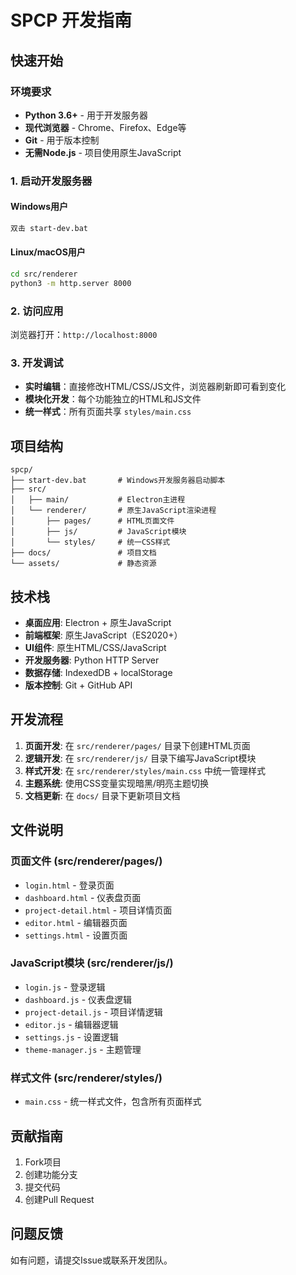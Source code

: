 # SPCP 开发指南

## 快速开始

### 环境要求

- **Python 3.6+** - 用于开发服务器
- **现代浏览器** - Chrome、Firefox、Edge等
- **Git** - 用于版本控制
- **无需Node.js** - 项目使用原生JavaScript

### 1. 启动开发服务器

#### Windows用户
```bash
双击 start-dev.bat
```

#### Linux/macOS用户
```bash
cd src/renderer
python3 -m http.server 8000
```

### 2. 访问应用

浏览器打开：`http://localhost:8000`

### 3. 开发调试

- **实时编辑**：直接修改HTML/CSS/JS文件，浏览器刷新即可看到变化
- **模块化开发**：每个功能独立的HTML和JS文件
- **统一样式**：所有页面共享 `styles/main.css`

## 项目结构

```
spcp/
├── start-dev.bat       # Windows开发服务器启动脚本
├── src/
│   ├── main/           # Electron主进程
│   └── renderer/       # 原生JavaScript渲染进程
│       ├── pages/      # HTML页面文件
│       ├── js/         # JavaScript模块
│       └── styles/     # 统一CSS样式
├── docs/               # 项目文档
└── assets/             # 静态资源
```

## 技术栈

- **桌面应用**: Electron + 原生JavaScript
- **前端框架**: 原生JavaScript（ES2020+）
- **UI组件**: 原生HTML/CSS/JavaScript
- **开发服务器**: Python HTTP Server
- **数据存储**: IndexedDB + localStorage
- **版本控制**: Git + GitHub API

## 开发流程

1. **页面开发**: 在 `src/renderer/pages/` 目录下创建HTML页面
2. **逻辑开发**: 在 `src/renderer/js/` 目录下编写JavaScript模块
3. **样式开发**: 在 `src/renderer/styles/main.css` 中统一管理样式
4. **主题系统**: 使用CSS变量实现暗黑/明亮主题切换
5. **文档更新**: 在 `docs/` 目录下更新项目文档

## 文件说明

### 页面文件 (src/renderer/pages/)
- `login.html` - 登录页面
- `dashboard.html` - 仪表盘页面
- `project-detail.html` - 项目详情页面
- `editor.html` - 编辑器页面
- `settings.html` - 设置页面

### JavaScript模块 (src/renderer/js/)
- `login.js` - 登录逻辑
- `dashboard.js` - 仪表盘逻辑
- `project-detail.js` - 项目详情逻辑
- `editor.js` - 编辑器逻辑
- `settings.js` - 设置逻辑
- `theme-manager.js` - 主题管理

### 样式文件 (src/renderer/styles/)
- `main.css` - 统一样式文件，包含所有页面样式

## 贡献指南

1. Fork项目
2. 创建功能分支
3. 提交代码
4. 创建Pull Request

## 问题反馈

如有问题，请提交Issue或联系开发团队。
